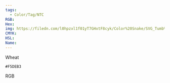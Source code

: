 ```yaml
---
tags:
  - Color/Tag/NTC
RGB:
Hex:
img: https://filedn.com/l0hpzxl1f01yT7GHxtF8cyk/Color%20Snake/SVG_Tumb%20Mass%20No%20Name/F5DEB3.svg
CMYK:
HSL:
Name:
---
```

Wheat
```palette
#F5DEB3
```
RGB
